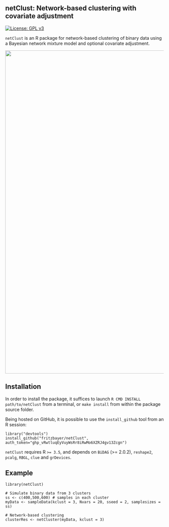 netClust: Network-based clustering with covariate adjustment
-----------

[![License: GPL v3](https://img.shields.io/badge/License-GPLv3-blue.svg)](https://www.gnu.org/licenses/gpl-3.0)

`netClust` is an R package for network-based clustering of binary data using a Bayesian network mixture model and optional covariate adjustment.

<img src="https://github.com/fritzbayer/netClust/blob/main/vignettes/figures/netClust3.png" width="1028"/>

Installation
-----------

In order to install the package, it suffices to launch
`R CMD INSTALL path/to/netClust`
from a terminal, or `make install` from within the package source folder.

Being hosted on GitHub, it is possible to use the `install_github`
tool from an R session:

```{r eval=FALSE}
library("devtools")
install_github("fritzbayer/netClust", auth_token="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")
```

`netClust` requires R `>= 3.5`, and depends on 
`BiDAG` (>= 2.0.2), `reshape2`, `pcalg`,
`RBGL`, `clue` and `grDevices`.


Example
-------

```{r eval=FALSE}
library(netClust)

# Simulate binary data from 3 clusters
ss <- c(400,500,600) # samples in each cluster
myData <- sampleData(kclust = 3, Nvars = 20, sseed = 2, samplesizes = ss)

# Network-based clustering
clusterRes <- netCluster(myData, kclust = 3)
```
